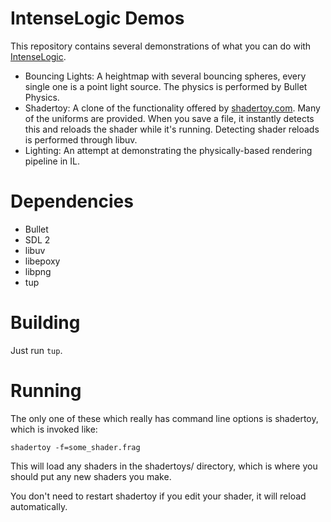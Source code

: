 # IntenseLogic Demos

This repository contains several demonstrations of what you can do
with [IntenseLogic](https://github.com/TheCodeLab/IntenseLogic).

- Bouncing Lights: A heightmap with several bouncing spheres, every
  single one is a point light source. The physics is performed by
  Bullet Physics.
- Shadertoy: A clone of the functionality offered by
  [shadertoy.com](http://shadertoy.com/). Many of the uniforms are
  provided. When you save a file, it instantly detects this and
  reloads the shader while it's running. Detecting shader reloads is
  performed through libuv.
- Lighting: An attempt at demonstrating the physically-based rendering
  pipeline in IL.

# Dependencies

- Bullet
- SDL 2
- libuv
- libepoxy
- libpng
- tup

# Building

Just run `tup`.

# Running

The only one of these which really has command line options is
shadertoy, which is invoked like:

    shadertoy -f=some_shader.frag

This will load any shaders in the shadertoys/ directory, which is
where you should put any new shaders you make.

You don't need to restart shadertoy if you edit your shader, it will
reload automatically.

